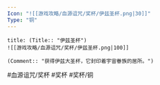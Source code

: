 ```yaml
---
Icon: "![[游戏攻略/血源诅咒/奖杯/伊兹圣杯.png|30]]"
Type: "铜"
---
```

```ad-common-bronze-trophy
title: (Title:: "伊兹圣杯")
![[游戏攻略/血源诅咒/奖杯/伊兹圣杯.png|100]]

(Comment:: "获得伊兹大圣杯，它封印着宇宙眷族的居所。")
```

#血源诅咒/奖杯 #奖杯 #奖杯/铜
